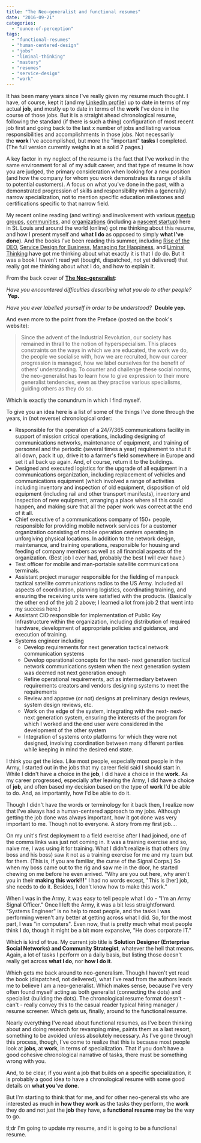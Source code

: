 ```yaml
---
title: "The Neo-generalist and functional resumes"
date: "2016-09-21"
categories: 
  - "ounce-of-perception"
tags: 
  - "functional-resumes"
  - "human-centered-design"
  - "jobs"
  - "liminal-thinking"
  - "mastery"
  - "resumes"
  - "service-design"
  - "work"
---
```


It has been many years since I've really given my resume much thought. I have, of course, kept it (and my [LinkedIn profile](https://www.linkedin.com/in/gbrettmiller)) up to date in terms of my actual **job**, and mostly up to date in terms of the **work** I've done in the course of those jobs. But it is a straight ahead chronological resume, following the standard (if there is such a thing) configuration of most recent job first and going back to the last x number of jobs and listing various responsibilities and accomplishments in those jobs. Not necessarily the **work** I've accomplished, but more the "important" **tasks** I completed. (The full version currently weighs in at a solid 7 pages.)

A key factor in my neglect of the resume is the fact that I've worked in the same environment for all of my adult career, and that type of resume is how you are judged, the primary consideration when looking for a new position (and how the company for whom you work demonstrates its range of skills to potential customers). A focus on what you've done in the past, with a demonstrated progression of skills and responsibility within a (generally) narrow specialization, not to mention specific education milestones and certifications specific to that narrow field.

My recent online reading (and writing) and involvement with various [meetup](http://stlwp.org/) [groups](http://www.meetup.com/codeuntildawn-stlouis/), [communities](http://www.vencafstl.org/), and [organizations](https://www.service-design-network.org/chapters/st-louis) (including a [nascent startup](http://www.went2it.com)) here in St. Louis and around the world (online) got me thinking about this resume, and how I present myself and **what** **I do** as opposed to simply **what I've done**). And the books I've been reading this summer, including [Rise of the DEO](http://riseofthedeo.com/), [Service Design for Business](http://liveworkstudio.com/sdforb/), [Managing for Happiness](https://management30.com/product/managing-for-happiness/), and [Liminal Thinking](http://gbrettmiller.com/2016/09/12/liminal-thinking-a-review/) have got me thinking about what exactly it is that I do do. But it was a book I haven't read yet (bought, dispatched, not yet delivered) that really got me thinking about what I do, and how to explain it.

From the back cover of **[The Neo-generalist](https://indalogenesis.com/the-neo-generalist/)**:

_Have you encountered difficulties describing what you do to other people?_  **Yep.** 

_Have you ever labelled yourself in order to be understood?_  **Double yep.** 

And even more to the point from the Preface (posted on the book's website):

> Since the advent of the Industrial Revolution, our society has remained in thrall to the notion of hyperspecialism. This places constraints on the ways in which we are educated, the work we do, the people we socialise with, how we are recruited, how our career progression is managed, how we label ourselves for the benefit of others’ understanding. To counter and challenge these social norms, the neo-generalist has to learn how to give expression to their more generalist tendencies, even as they practise various specialisms, guiding others as they do so.

Which is exactly the conundrum in which I find myself.

To give you an idea here is a list of some of the things I've done through the years, in (not reverse) chronological order:

- Responsible for the operation of a 24/7/365 communications facility in support of mission critical operations, including designing of communications networks, maintenance of equipment, and training of personnel and the periodic (several times a year) requirement to shut it all down, pack it up, drive it to a farmer's field somewhere in Europe and set it all back up again. And, of course, return it to the buildings.
- Designed and executed logistics for the upgrade of all equipment in a communications organization, including replacement of vehicles and communications equipment (which involved a range of activities including inventory and inspection of old equipment, disposition of old equipment (including rail and other transport manifests), inventory and inspection of new equipment, arranging a place where all this could happen, and making sure that all the paper work was correct at the end of it all.
- Chief executive of a communications company of 150+ people, responsible for providing mobile network services for a customer organization consisting of mobile operation centers operating in unforgiving physical locations. In addition to the network design, maintenance, and training operations, responsible for housing and feeding of company members as well as all financial aspects of the organization. (Best job I ever had, probably the best I will ever have.)
- Test officer for mobile and man-portable satellite communications terminals.
- Assistant project manager responsible for the fielding of manpack tactical satellite communications radios to the US Army. Included all aspects of coordination, planning logistics, coordinating training, and ensuring the receiving units were satisfied with the products. (Basically the other end of the job 2 above; I learned a lot from job 2 that went into my success here.)
- Assistant CIO responsible for implementation of Public Key Infrastructure within the organization, including distribution of required hardware, development of appropriate policies and guidance, and execution of training.
- Systems engineer including
    - Develop requirements for next generation tactical network communication systems
    - Develop operational concepts for the next- next generation tactical network communications system when the next generation system was deemed not next generation enough
    - Refine operational requirements, act as intermediary between requirements creators and vendors designing systems to meet the requirements
    - Review and approve (or not) designs at preliminary design reviews, system design reviews, etc.
    - Work on the edge of the system, integrating with the next- next- next generation system, ensuring the interests of the program for which I worked and the end user were considered in the development of the other system
    - Integration of systems onto platforms for which they were not designed, involving coordination between many different parties while keeping in mind the desired end state.

I think you get the idea. Like most people, especially most people in the Army, I started out in the jobs that my career field said I should start in. While I didn't have a choice in the **job**, I did have a choice in the **work.** As my career progressed, especially after leaving the Army, I did have a choice of **job**, and often based my decision based on the type of **work** I'd be able to do. And, as importantly, how I'd be able to do it.

Though I didn't have the words or terminology for it back then, I realize now that I've always had a human-centered approach to my jobs. Although getting the job done was always important, how it got done was very important to me. Though not to everyone. A story from my first job....

On my unit's first deployment to a field exercise after I had joined, one of the comms links was just not coming in. It was a training exercise and so, naive me, I was using it for training. What I didn't realize is that others (my boss and his boss) saw it not as a training exercise for me and my team but for them. (This is, if you are familiar, the curse of the Signal Corps.) So when my boss came out to the rig and saw me in the door, he started chewing on me before he even arrived. "Why are you out here, why aren't you in their **making this work!!!**" I had no words except, "This is \[her\] job, she needs to do it. Besides, I don't know how to make this work."

When I was in the Army, it was easy to tell people what I do - "I'm an Army Signal Officer." Once I left the Army, it was a bit less straightforward. "Systems Engineer" is no help to most people, and the tasks I was performing weren't any better at getting across what I did. So, for the most part, I was "in computers". Even now, that is pretty much what most people think I do, though it might be a bit more expansive, "He does corporate IT."

Which is kind of true. My current job title is **Solution Designer (Enterprise Social Networks) and Community Strategist**, whatever the hell that means. Again, a lot of tasks I perform on a daily basis, but listing those doesn't really get across **what I do**, nor **how I do it**.

Which gets me back around to neo-generalism. Though I haven't yet read the book (dispatched, not delivered), what I've read from the authors leads me to believe I am a neo-generalist. Which makes sense, because I've very often found myself acting as both generalist (connecting the dots) and specialist (building the dots). The chronological resume format doesn't - can't - really convey this to the casual reader typical hiring manager / resume screener. Which gets us, finally, around to the functional resume.

Nearly everything I've read about functional resumes, as I've been thinking about and doing research for revamping mine, paints them as a last resort, something to be avoided unless absolutely necessary. As I've gone through this process, though, I've come to realize that this is because most people look at **jobs**, at **work**, in terms of specialization. That if you don't have a good cohesive chronological narrative of tasks, there must be something wrong with you.

And, to be clear, if you want a job that builds on a specific specialization, it is probably a good idea to have a chronological resume with some good details on **what you've done**.

But I'm starting to think that for me, and for other neo-generalists who are interested as much in **how they work** as the tasks they perform, the **work** they do and not just the **job** they have, a **functional resume** may be the way to go.

tl;dr I'm going to update my resume, and it is going to be a functional resume.
